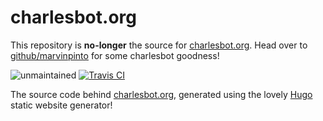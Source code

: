 # charlesbot.org

This repository is **no-longer** the source for
[charlesbot.org](https://www.charlesbot.org). Head over to
[github/marvinpinto](https://github.com/marvinpinto/charlesbot) for some
charlesbot goodness!

![unmaintained](http://img.shields.io/badge/status-unmaintained-red.png)
[![Travis CI](https://img.shields.io/travis/marvinpinto/charlesbot.org/master.svg?style=flat-square)](https://travis-ci.org/marvinpinto/charlesbot.org)

The source code behind [charlesbot.org](https://www.charlesbot.org), generated using
the lovely [Hugo](http://http://gohugo.io) static website generator!
